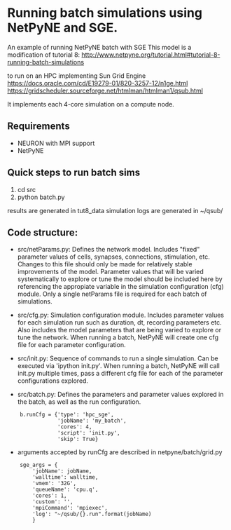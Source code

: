 # Running batch simulations using NetPyNE and SGE.

An example of running NetPyNE batch with SGE
This model is a modification of tutorial 8:
http://www.netpyne.org/tutorial.html#tutorial-8-running-batch-simulations

to run on an HPC implementing Sun Grid Engine
https://docs.oracle.com/cd/E19279-01/820-3257-12/n1ge.html
https://gridscheduler.sourceforge.net/htmlman/htmlman1/qsub.html


It implements each 4-core simulation on a compute node.

## Requirements
- NEURON with MPI support
- NetPyNE 

## Quick steps to run batch sims

1) cd src
2) python batch.py

results are generated in tut8_data
simulation logs are generated in ~/qsub/

## Code structure:

* src/netParams.py: Defines the network model. Includes "fixed" parameter values of cells, synapses, connections, stimulation, etc. Changes to this file should only be made for relatively stable improvements of the model. Parameter values that will be varied systematically to explore or tune the model should be included here by referencing the appropiate variable in the simulation configuration (cfg) module. Only a single netParams file is required for each batch of simulations.

* src/cfg.py: Simulation configuration module. Includes parameter values for each simulation run such as duration, dt, recording parameters etc. Also includes the model parameters that are being varied to explore or tune the network. When running a batch, NetPyNE will create one cfg file for each parameter configuration.

* src/init.py: Sequence of commands to run a single simulation. Can be executed via 'ipython init.py'. When running a batch, NetPyNE will call init.py multiple times, pass a different cfg file for each of the parameter configurations explored. 

* src/batch.py: Defines the parameters and parameter values explored in the batch, as well as the run configuration.
```
    b.runCfg = {'type': 'hpc_sge',
                'jobName': 'my_batch',
                'cores': 4,
                'script': 'init.py',
                'skip': True} 
```

* arguments accepted by runCfg are described in netpyne/batch/grid.py
```
    sge_args = {
        'jobName': jobName,
        'walltime': walltime,
        'vmem': '32G',
        'queueName': 'cpu.q',
        'cores': 1,
        'custom': '',
        'mpiCommand': 'mpiexec',
        'log': "~/qsub/{}.run".format(jobName)
        }
```
      
